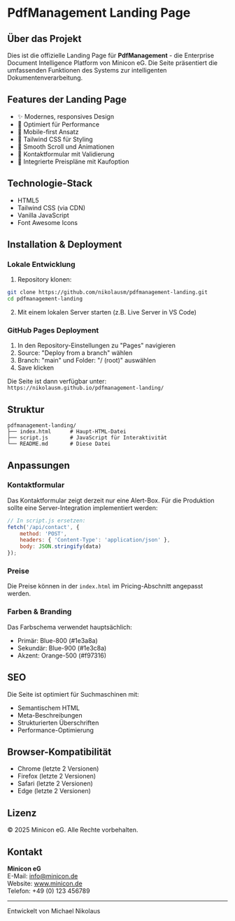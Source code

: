 # PdfManagement Landing Page

## Über das Projekt

Dies ist die offizielle Landing Page für **PdfManagement** - die Enterprise Document Intelligence Platform von Minicon eG. Die Seite präsentiert die umfassenden Funktionen des Systems zur intelligenten Dokumentenverarbeitung.

## Features der Landing Page

- ✨ Modernes, responsives Design
- 🚀 Optimiert für Performance
- 📱 Mobile-first Ansatz
- 🎨 Tailwind CSS für Styling
- 💫 Smooth Scroll und Animationen
- 📝 Kontaktformular mit Validierung
- 🛒 Integrierte Preispläne mit Kaufoption

## Technologie-Stack

- HTML5
- Tailwind CSS (via CDN)
- Vanilla JavaScript
- Font Awesome Icons

## Installation & Deployment

### Lokale Entwicklung

1. Repository klonen:
```bash
git clone https://github.com/nikolausm/pdfmanagement-landing.git
cd pdfmanagement-landing
```

2. Mit einem lokalen Server starten (z.B. Live Server in VS Code)

### GitHub Pages Deployment

1. In den Repository-Einstellungen zu "Pages" navigieren
2. Source: "Deploy from a branch" wählen
3. Branch: "main" und Folder: "/ (root)" auswählen
4. Save klicken

Die Seite ist dann verfügbar unter: `https://nikolausm.github.io/pdfmanagement-landing/`

## Struktur

```
pdfmanagement-landing/
├── index.html      # Haupt-HTML-Datei
├── script.js       # JavaScript für Interaktivität
└── README.md       # Diese Datei
```

## Anpassungen

### Kontaktformular

Das Kontaktformular zeigt derzeit nur eine Alert-Box. Für die Produktion sollte eine Server-Integration implementiert werden:

```javascript
// In script.js ersetzen:
fetch('/api/contact', {
    method: 'POST',
    headers: { 'Content-Type': 'application/json' },
    body: JSON.stringify(data)
});
```

### Preise

Die Preise können in der `index.html` im Pricing-Abschnitt angepasst werden.

### Farben & Branding

Das Farbschema verwendet hauptsächlich:
- Primär: Blue-800 (#1e3a8a)
- Sekundär: Blue-900 (#1e3c8a)
- Akzent: Orange-500 (#f97316)

## SEO

Die Seite ist optimiert für Suchmaschinen mit:
- Semantischem HTML
- Meta-Beschreibungen
- Strukturierten Überschriften
- Performance-Optimierung

## Browser-Kompatibilität

- Chrome (letzte 2 Versionen)
- Firefox (letzte 2 Versionen)
- Safari (letzte 2 Versionen)
- Edge (letzte 2 Versionen)

## Lizenz

© 2025 Minicon eG. Alle Rechte vorbehalten.

## Kontakt

**Minicon eG**  
E-Mail: info@minicon.de  
Website: www.minicon.de  
Telefon: +49 (0) 123 456789

---

Entwickelt von Michael Nikolaus